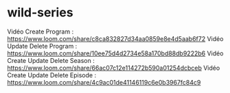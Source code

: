 # wild-series
Vidéo Create Program : https://www.loom.com/share/c8ca832827d34aa0859e8e4d5aab6f72 
Vidéo Update Delete Program : https://www.loom.com/share/10ee75d4d2734e58a170bd88db9222b6 
Vidéo Create Update Delete Season : https://www.loom.com/share/66ac07c12e114272b590a01254dcbceb 
Vidéo Create Update Delete Episode : https://www.loom.com/share/4c9ac01de41146119c6e0b3967fc84c9 
